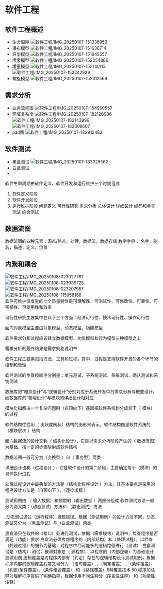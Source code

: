 # 软件工程

## 软件工程概述

- 生命周期
  ![软件工程/IMG_20250107-151336953](images/354c09d2b2374415e964257f0db65a7ada704faa28f23ae2725499c639928bfd.png)
- 瀑布模型
  ![软件工程/IMG_20250107-151636714](images/9fcc6d8ff8387da4a1ee503b274f26ed6f0d20053858b757d1920d7c8a6f5699.png)
- 原型模型
  ![软件工程/IMG_20250107-151945557](images/6d161fa55bd395e3081740c58f36606862635aa5605c0706bb2b578e650b64a6.png)
- 喷泉模型
  ![软件工程/IMG_20250107-152054886](images/1be4ea0e605ea176d3cf52b95b914a12f10da2113c782c00cac26b96755fa50f.png)
- 增量模型
  ![软件工程/IMG_20250107-152140113](images/b4ca33f4f7bd20b4ee80ab3e87bc30ce89a4a2f2beeb17707e179e6c3e0b0bcc.png)  
  ![软件工程/IMG_20250107-152242929](images/50cc18075d38a81f0efd3e0ea9f51681c45660c85d78ada700f243cdeec324a0.png)
- 螺旋模型
  ![软件工程/IMG_20250107-152312568](images/f972f752d405b7a9b8884b394c3e81381f4ea50140237d7149ecef0975dd9fcf.png)
## 需求分析
- 业务流程图
![软件工程/IMG_20250107-154950557](images/47434a13bb9317e5b566eac1c49602e0303cf4fb09217b18caeac8d0d7efdef7.png)  
- 环域复杂度
![软件工程/IMG_20250107-182120986](images/62c451bba3da1ce4d57a656337ab115540adff2ce8ad4eb7d2eaf6059d881211.png)  
![软件工程/IMG_20250107-182143999](images/f261caec37ede2c2921627fe22220e51e46ce3d4911ed937593dc2e0526f540d.png)  
![软件工程/IMG_20250107-182608607](images/1745f28da08e25718865d7f025249e495edddf2c7fd81e06af60d141d29acac8.png)  
- pad图
![软件工程/IMG_20250107-182913483](images/1352d20caeb9caa134d9f06fc3222c3be12413126ff9ac934c524c2f89b3e969.png)  
## 软件测试
- 黑盒测试
![软件工程/IMG_20250107-183325562](images/d0f3571b01a1af7d0d8891a7ec5ebfdc9d977f3c9de2d1100014d8285f25fa7e.png)  
- 白盒测试
- 
软件生命周期由软件定义、软件开发和运行维护三个时期组成

1. 软件定义阶段
2. 软件开发阶段
3. 运行维护阶段
问题定义
可行性研究
需求分析
总体设计
详细设计
编码和单元测试 
综合测试

## 数据流图
数据流图的四种元素：源点/终点，处理，数据流，数据存储
数字字典：
名字，别名，描述，定义，位置

## 内聚和耦合
![软件工程/IMG_20250108-023027761](images/2ae78847d7215d8e44a0328f54c90c74e23acd55242a0b4fcc56392c02196943.png)  
![软件工程/IMG_20250108-023039725](images/d792963f97453e6a962e7185a2ef3bdc3d927f37c689ba727ecfde95621cb339.png)  
![软件工程/IMG_20250108-023207957](images/d8c4b529f734cdd02f20cdc212cf93a55f0e28cf02b49714cb71e88b4cc287c3.png)  
![软件工程/IMG_20250108-115058166](images/a26eb87064a6b21fa696dfd4777719862e2b309d223bfb9457a8328e0f520c9a.png)  
软件可维护性度量的七个质量特性是可理解性、可测试性、可修改性、可靠性、可移植性、可使用性和效率

可行性研究主要集中在以下三个方面：经济可行性、技术可行性、操作可行性

面向对象模型主要由对象模型、动态模型、功能模型

软件需求分析过程应该建立数据模型、功能模型和行为模型三种模型之上

需求分析的最终结果是需求规格说明书

软件工程三要素包括方法、工具和过程，其中，过程是支持软件开发的各个环节的控制和管理

软件测试的步骤按顺序分别是：单元测试、子系统测试、系统测试、确认测试和系统测试


数据库的“概念设计”与“逻辑设计”分别对应于系统开发中的需求分析与概要设计，而数据库的“物理设计”与模块的详细设计相对应

模块化指解决一个复杂问题时（自顶向下）逐层把软件系统划分成若干（ 模块）的过程

软件结构往往用（ 树状或网状）结构的图形来表示。软件结构图是软件系统的（模块层次 ）结构

面向数据流的设计又称（ 结构化设计），它是以需求分析阶段产生的（ 数据流图）为基础，按一定的步骤映射成软件结构

数据流图一般可分为（变换型 ）和（ 事务型）两类

详细设计也称（过程设计 ），它是软件设计的第二阶段，主要确定每个（模块）的具体执行过程

处理过程设计中最典型的方法是（结构化程序设计 ）方法，其基本要点是采用的程序设计方法是（自顶向下 ）、（逐步求精 ）

测试用例由 （ 输入数据）和预期的（输出数据 ）两部分组成
软件测试方法一般分为两大类：（动态测试）方法和 （静态测试）方法

.动态测试通过（运行程序）发现错误。根据（测试用例）的设计方法不同，动态测试又分为 （黑盒测试）与（白盒测试）两类

黑盒法只在软件的（接口）处进行测试，依据（需求规格）说明书，检查程序是否满足（功能）要求
白盒法必须考虑程序的（内部结构）和（处理过程），以检查（处理过程）的细节为基础，对程序中尽可能多的逻辑路径进行（测试）
白盒测试是（结构） 测试，被测对象是（ 源程序），以程序的（内部逻辑）为基础设计测试用例
逻辑覆盖是对程序内部有（判定）存在的逻辑结构设计测试用例，根据程序内部的逻辑覆盖程度又可分为 （语句覆盖） 、（判定覆盖） 、（条件覆盖）、（判定/条件覆盖）、（条件组合覆盖） 和 （路径覆盖）6种覆盖技术
50.程序加注释对理解程序提供了明确指导，根据作用不同注释分（序言性注释） 和（功能性注释）